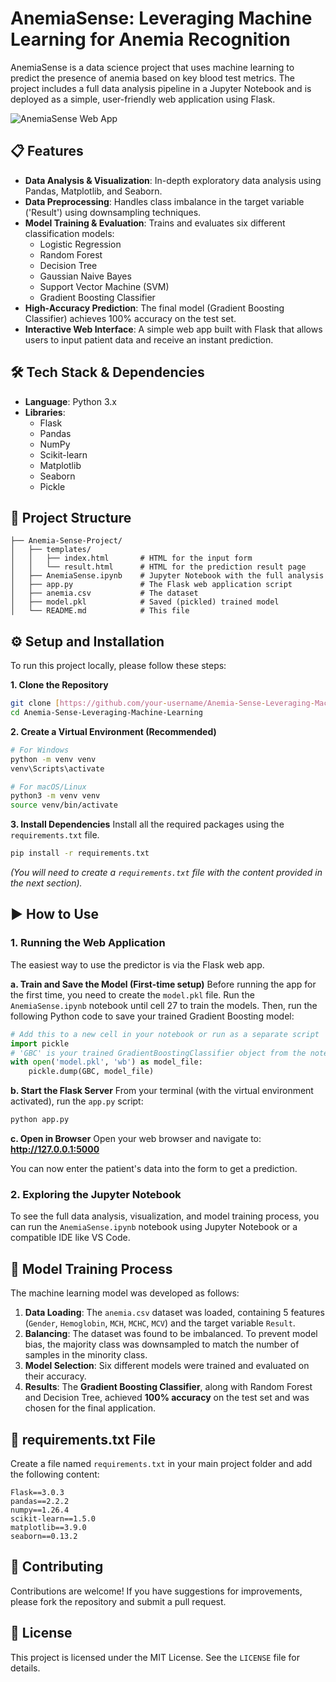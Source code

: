 # AnemiaSense: Leveraging Machine Learning for Anemia Recognition

AnemiaSense is a data science project that uses machine learning to predict the presence of anemia based on key blood test metrics. The project includes a full data analysis pipeline in a Jupyter Notebook and is deployed as a simple, user-friendly web application using Flask.

![AnemiaSense Web App]([https://drive.google.com/file/d/1KCSPSb7AeZyqeoeRSYcz_kJQJpEp6qUv/view?usp=drive_link])

## 📋 Features

-   **Data Analysis & Visualization**: In-depth exploratory data analysis using Pandas, Matplotlib, and Seaborn.
-   **Data Preprocessing**: Handles class imbalance in the target variable ('Result') using downsampling techniques.
-   **Model Training & Evaluation**: Trains and evaluates six different classification models:
    -   Logistic Regression
    -   Random Forest
    -   Decision Tree
    -   Gaussian Naive Bayes
    -   Support Vector Machine (SVM)
    -   Gradient Boosting Classifier
-   **High-Accuracy Prediction**: The final model (Gradient Boosting Classifier) achieves 100% accuracy on the test set.
-   **Interactive Web Interface**: A simple web app built with Flask that allows users to input patient data and receive an instant prediction.

## 🛠️ Tech Stack & Dependencies

-   **Language**: Python 3.x
-   **Libraries**:
    -   Flask
    -   Pandas
    -   NumPy
    -   Scikit-learn
    -   Matplotlib
    -   Seaborn
    -   Pickle

## 📁 Project Structure

```
├── Anemia-Sense-Project/
│   ├── templates/
│   │   ├── index.html       # HTML for the input form
│   │   └── result.html      # HTML for the prediction result page
│   ├── AnemiaSense.ipynb    # Jupyter Notebook with the full analysis
│   ├── app.py               # The Flask web application script
│   ├── anemia.csv           # The dataset
│   ├── model.pkl            # Saved (pickled) trained model
│   └── README.md            # This file
```

## ⚙️ Setup and Installation

To run this project locally, please follow these steps:

**1. Clone the Repository**
```bash
git clone [https://github.com/your-username/Anemia-Sense-Leveraging-Machine-Learning.git](https://github.com/your-username/Anemia-Sense-Leveraging-Machine-Learning.git)
cd Anemia-Sense-Leveraging-Machine-Learning
```

**2. Create a Virtual Environment (Recommended)**
```bash
# For Windows
python -m venv venv
venv\Scripts\activate

# For macOS/Linux
python3 -m venv venv
source venv/bin/activate
```

**3. Install Dependencies**
Install all the required packages using the `requirements.txt` file.
```bash
pip install -r requirements.txt
```
*(You will need to create a `requirements.txt` file with the content provided in the next section).*

## ▶️ How to Use

### 1. Running the Web Application

The easiest way to use the predictor is via the Flask web app.

**a. Train and Save the Model (First-time setup)**
Before running the app for the first time, you need to create the `model.pkl` file. Run the `AnemiaSense.ipynb` notebook until cell 27 to train the models. Then, run the following Python code to save your trained Gradient Boosting model:

```python
# Add this to a new cell in your notebook or run as a separate script
import pickle
# 'GBC' is your trained GradientBoostingClassifier object from the notebook
with open('model.pkl', 'wb') as model_file:
    pickle.dump(GBC, model_file)
```

**b. Start the Flask Server**
From your terminal (with the virtual environment activated), run the `app.py` script:
```bash
python app.py
```

**c. Open in Browser**
Open your web browser and navigate to:
**http://127.0.0.1:5000**

You can now enter the patient's data into the form to get a prediction.

### 2. Exploring the Jupyter Notebook

To see the full data analysis, visualization, and model training process, you can run the `AnemiaSense.ipynb` notebook using Jupyter Notebook or a compatible IDE like VS Code.

## 🤖 Model Training Process

The machine learning model was developed as follows:
1.  **Data Loading**: The `anemia.csv` dataset was loaded, containing 5 features (`Gender`, `Hemoglobin`, `MCH`, `MCHC`, `MCV`) and the target variable `Result`.
2.  **Balancing**: The dataset was found to be imbalanced. To prevent model bias, the majority class was downsampled to match the number of samples in the minority class.
3.  **Model Selection**: Six different models were trained and evaluated on their accuracy.
4.  **Results**: The **Gradient Boosting Classifier**, along with Random Forest and Decision Tree, achieved **100% accuracy** on the test set and was chosen for the final application.

## 📄 requirements.txt File

Create a file named `requirements.txt` in your main project folder and add the following content:

```
Flask==3.0.3
pandas==2.2.2
numpy==1.26.4
scikit-learn==1.5.0
matplotlib==3.9.0
seaborn==0.13.2
```

## 🤝 Contributing

Contributions are welcome! If you have suggestions for improvements, please fork the repository and submit a pull request.

## 📜 License

This project is licensed under the MIT License. See the `LICENSE` file for details.
